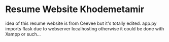 # Resume Website Khodemetamir
idea of this resume website is from Ceevee but it's totally edited.
app.py imports flask due to webserver localhosting otherwise it could be done with Xampp or such...
